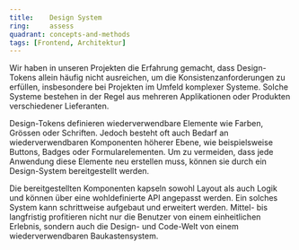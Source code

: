 ```yaml
---
title:    Design System
ring:     assess  
quadrant: concepts-and-methods
tags: [Frontend, Architektur]
---
```


Wir haben in unseren Projekten die Erfahrung gemacht, dass Design-Tokens allein häufig nicht ausreichen, um die
Konsistenzanforderungen zu erfüllen, insbesondere bei Projekten im Umfeld komplexer Systeme. Solche Systeme bestehen in
der Regel aus mehreren Applikationen oder Produkten verschiedener Lieferanten.

Design-Tokens definieren wiederverwendbare Elemente wie Farben, Grössen oder Schriften. Jedoch besteht oft auch
Bedarf an wiederverwendbaren Komponenten höherer Ebene, wie beispielsweise Buttons, Badges oder Formularelementen.
Um zu vermeiden, dass jede Anwendung diese Elemente neu erstellen muss, können sie durch ein Design-System bereitgestellt werden.

Die bereitgestellten Komponenten kapseln sowohl Layout als auch Logik und können über eine wohldefinierte API
angepasst werden. Ein solches System kann schrittweise aufgebaut und erweitert werden. Mittel- bis langfristig
profitieren nicht nur die Benutzer von einem einheitlichen Erlebnis, sondern auch die Design- und Code-Welt von einem
wiederverwendbaren Baukastensystem.
